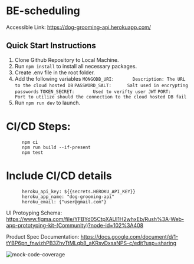 # BE-scheduling

Accessible Link:
https://dog-grooming-api.herokuapp.com/

## Quick Start Instructions
  1. Clone Github Repository to Local Machine.
  2. Run `npm install` to install all necessary packages.
  3. Create .env file in the root folder.
  4. Add the following variables
          `MONGODB_URI:       Description: The URL to the cloud hosted DB`
          `PASSWORD_SALT:      Salt used in encrypting passwords`
          `TOKEN_SECRET:       Used to verifty user JWT`
          `PORT:               Port to utilize should the connection to the cloud hosted DB fail`
  5. Run `npm run dev` to launch.

# CI/CD Steps:
          npm ci
          npm run build --if-present
          npm test

# Include CI/CD details
          heroku_api_key: ${{secrets.HEROKU_API_KEY}}
          heroku_app_name: "dog-grooming-api"
          heroku_email: {"user@gmail.com"}

 UI Protoyping Schema:
https://www.figma.com/file/YFBYd05CtpXAUl1H2whxEb/Rush%3A-Web-app-prototyping-kit-(Community)?node-id=102%3A408

Product Spec Documentation:
https://docs.google.com/document/d/1-tYBP6pn_fnwizhPB3ZhvTtMLqb8_aKRsvDxsaNPS-c/edit?usp=sharing


![mock-code-coverage](https://user-images.githubusercontent.com/74291980/162647492-b4ae9cc9-0118-4f10-8c76-60d5583747f1.PNG)
